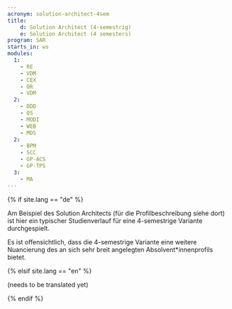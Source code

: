 ```yaml
---
acronym: solution-architect-4sem
title: 
    d: Solution Architect (4-semestrig)
    e: Solution Architect (4 semesters)
program: SAR
starts_in: ws
modules:
  1:
    - RE
    - VDM
    - CEX
    - OR
    - VDM
  2:      
    - DDD
    - QS
    - MODI
    - WEB
    - MDS
  2:
    - BPM
    - SCC
    - GP-ACS
    - GP-TPS
  3:
    - MA
---
```


{% if site.lang == "de" %}

Am Beispiel des Solution Architects (für die Profilbeschreibung siehe dort) ist hier ein typischer
Studienverlauf für eine 4-semestrige Variante durchgespielt. 

Es ist offensichtlich, dass die 4-semestrige Variante eine weitere Nuancierung des an sich sehr breit angelegten
Absolvent\*innenprofils bietet. 

{% elsif site.lang == "en" %}

(needs to be translated yet)

{% endif %}